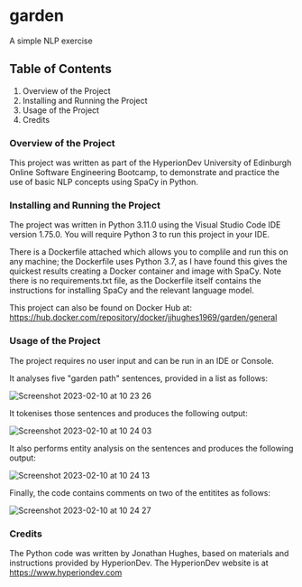 # garden
A simple NLP exercise

## Table of Contents

1. Overview of the Project
2. Installing and Running the Project
3. Usage of the Project
4. Credits

### Overview of the Project

This project was written as part of the HyperionDev University of Edinburgh Online Software Engineering Bootcamp, to demonstrate and practice the use of basic NLP concepts using SpaCy in Python.

### Installing and Running the Project

The project was written in Python 3.11.0 using the Visual Studio Code IDE version 1.75.0.  You will require Python 3 to run this project in your IDE.

There is a Dockerfile attached which allows you to complile and run this on any machine; the Dockerfile uses Python 3.7, as I have found this gives the quickest results creating a Docker container and image with SpaCy.  Note there is no requirements.txt file, as the Dockerfile itself contains the instructions for installing SpaCy and the relevant language model.

This project can also be found on Docker Hub at: https://hub.docker.com/repository/docker/jjhughes1969/garden/general

### Usage of the Project

The project requires no user input and can be run in an IDE or Console.

It analyses five "garden path" sentences, provided in a list as follows:

![Screenshot 2023-02-10 at 10 23 26](https://user-images.githubusercontent.com/124285490/218068199-3ef8da3f-57d3-496a-9da4-c9e5fd78dba0.png)

It tokenises those sentences and produces the following output:

![Screenshot 2023-02-10 at 10 24 03](https://user-images.githubusercontent.com/124285490/218068712-d1a08bb0-1ad5-431b-a1f2-3ba390e3d170.png)

It also performs entity analysis on the sentences and produces the following output:

![Screenshot 2023-02-10 at 10 24 13](https://user-images.githubusercontent.com/124285490/218068739-b82df7e1-a65c-4a06-b6b2-16381eb5a386.png)

Finally, the code contains comments on two of the entitites as follows:

![Screenshot 2023-02-10 at 10 24 27](https://user-images.githubusercontent.com/124285490/218068772-c1e6b79f-f737-47aa-9ad5-d007fb5d1523.png)

### Credits

The Python code was written by Jonathan Hughes, based on materials and instructions provided by HyperionDev.
The HyperionDev website is at https://www.hyperiondev.com
